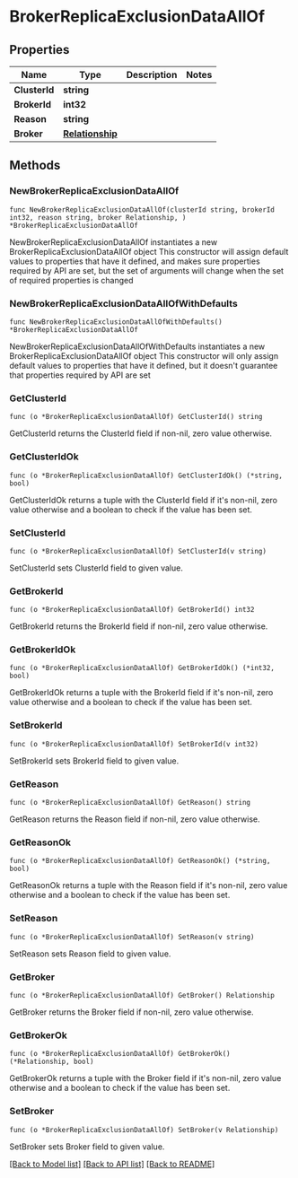 # BrokerReplicaExclusionDataAllOf

## Properties

Name | Type | Description | Notes
------------ | ------------- | ------------- | -------------
**ClusterId** | **string** |  | 
**BrokerId** | **int32** |  | 
**Reason** | **string** |  | 
**Broker** | [**Relationship**](Relationship.md) |  | 

## Methods

### NewBrokerReplicaExclusionDataAllOf

`func NewBrokerReplicaExclusionDataAllOf(clusterId string, brokerId int32, reason string, broker Relationship, ) *BrokerReplicaExclusionDataAllOf`

NewBrokerReplicaExclusionDataAllOf instantiates a new BrokerReplicaExclusionDataAllOf object
This constructor will assign default values to properties that have it defined,
and makes sure properties required by API are set, but the set of arguments
will change when the set of required properties is changed

### NewBrokerReplicaExclusionDataAllOfWithDefaults

`func NewBrokerReplicaExclusionDataAllOfWithDefaults() *BrokerReplicaExclusionDataAllOf`

NewBrokerReplicaExclusionDataAllOfWithDefaults instantiates a new BrokerReplicaExclusionDataAllOf object
This constructor will only assign default values to properties that have it defined,
but it doesn't guarantee that properties required by API are set

### GetClusterId

`func (o *BrokerReplicaExclusionDataAllOf) GetClusterId() string`

GetClusterId returns the ClusterId field if non-nil, zero value otherwise.

### GetClusterIdOk

`func (o *BrokerReplicaExclusionDataAllOf) GetClusterIdOk() (*string, bool)`

GetClusterIdOk returns a tuple with the ClusterId field if it's non-nil, zero value otherwise
and a boolean to check if the value has been set.

### SetClusterId

`func (o *BrokerReplicaExclusionDataAllOf) SetClusterId(v string)`

SetClusterId sets ClusterId field to given value.


### GetBrokerId

`func (o *BrokerReplicaExclusionDataAllOf) GetBrokerId() int32`

GetBrokerId returns the BrokerId field if non-nil, zero value otherwise.

### GetBrokerIdOk

`func (o *BrokerReplicaExclusionDataAllOf) GetBrokerIdOk() (*int32, bool)`

GetBrokerIdOk returns a tuple with the BrokerId field if it's non-nil, zero value otherwise
and a boolean to check if the value has been set.

### SetBrokerId

`func (o *BrokerReplicaExclusionDataAllOf) SetBrokerId(v int32)`

SetBrokerId sets BrokerId field to given value.


### GetReason

`func (o *BrokerReplicaExclusionDataAllOf) GetReason() string`

GetReason returns the Reason field if non-nil, zero value otherwise.

### GetReasonOk

`func (o *BrokerReplicaExclusionDataAllOf) GetReasonOk() (*string, bool)`

GetReasonOk returns a tuple with the Reason field if it's non-nil, zero value otherwise
and a boolean to check if the value has been set.

### SetReason

`func (o *BrokerReplicaExclusionDataAllOf) SetReason(v string)`

SetReason sets Reason field to given value.


### GetBroker

`func (o *BrokerReplicaExclusionDataAllOf) GetBroker() Relationship`

GetBroker returns the Broker field if non-nil, zero value otherwise.

### GetBrokerOk

`func (o *BrokerReplicaExclusionDataAllOf) GetBrokerOk() (*Relationship, bool)`

GetBrokerOk returns a tuple with the Broker field if it's non-nil, zero value otherwise
and a boolean to check if the value has been set.

### SetBroker

`func (o *BrokerReplicaExclusionDataAllOf) SetBroker(v Relationship)`

SetBroker sets Broker field to given value.



[[Back to Model list]](../README.md#documentation-for-models) [[Back to API list]](../README.md#documentation-for-api-endpoints) [[Back to README]](../README.md)


